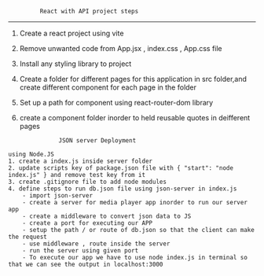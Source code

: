 


             React with API project steps
  ---------------------------------------------------

  1. Create a react project using vite
  2. Remove unwanted code from App.jsx , index.css , App.css file
  3. Install any styling library to project
  4. Create a folder for different pages for this application in src folder,and create different component for each page in the folder
  5. Set up a path for component using react-router-dom library
  6. create a component folder inorder to held reusable quotes in deifferent pages 


                    JSON server Deployment

    using Node.JS
    1. create a index.js inside server folder
    2. update scripts key of package.json file with { "start": "node index.js" } and remove test key from it
    3. create .gitignore file to add node modules 
    4. define steps to run db.json file using json-server in index.js
        - import json-server
        - create a server for media player app inorder to run our server app
        - create a middleware to convert json data to JS
        - create a port for executing our APP
        - setup the path / or route of db.json so that the client can make the request
        - use middleware , route inside the server
        - run the server using given port
        - To execute our app we have to use node index.js in terminal so that we can see the output in localhost:3000